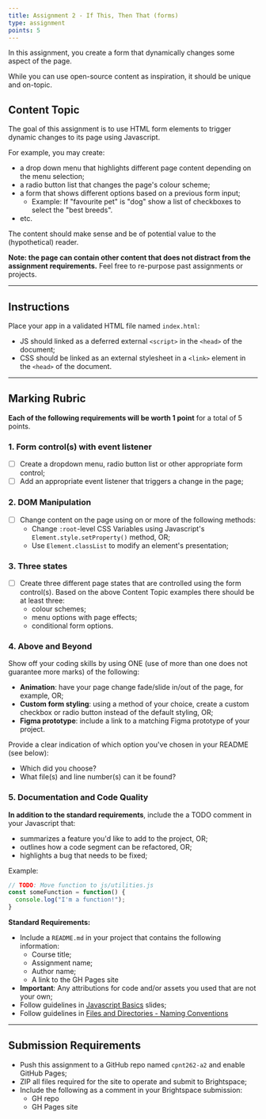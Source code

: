 ```yaml
---
title: Assignment 2 - If This, Then That (forms)
type: assignment
points: 5
---
```


In this assignment, you create a form that dynamically changes some aspect of the page.

While you can use open-source content as inspiration, it should be unique and on-topic.

## Content Topic
The goal of this assignment is to use HTML form elements to trigger dynamic changes to its page using Javascript.

For example, you may create:
- a drop down menu that highlights different page content depending on the menu selection;
- a radio button list that changes the page's colour scheme;
- a form that shows different options based on a previous form input;
    - Example: If "favourite pet" is "dog" show a list of checkboxes to select the "best breeds".
- etc.

The content should make sense and be of potential value to the (hypothetical) reader.

**Note: the page can contain other content that does not distract from the assignment requirements.** Feel free to re-purpose past assignments or projects.

---

## Instructions
Place your app in a validated HTML file named `index.html`:
- JS should linked as a deferred external `<script>` in the `<head>` of the document;
- CSS should be linked as an external stylesheet in a `<link>` element in the `<head>` of the document.

---

## Marking Rubric
**Each of the following requirements will be worth 1 point** for a total of 5 points. 

### 1. Form control(s) with event listener
- [ ] Create a dropdown menu, radio button list or other appropriate form control;
- [ ] Add an appropriate event listener that triggers a change in the page;

### 2. DOM Manipulation
- [ ] Change content on the page using on or more of the following methods:
    - Change `:root`-level CSS Variables using Javascript's `Element.style.setProperty()` method, OR;
    - Use `Element.classList` to modify an element's presentation;

### 3. Three states
- [ ] Create three different page states that are controlled using the form control(s). Based on the above Content Topic examples there should be at least three:
    - colour schemes;
    - menu options with page effects;
    - conditional form options.

### 4. Above and Beyond
Show off your coding skills by using ONE (use of more than one does not guarantee more marks) of the following:
- **Animation**: have your page change fade/slide in/out of the page, for example, OR;
- **Custom form styling**: using a method of your choice, create a custom checkbox or radio button instead of the default styling, OR;
- **Figma prototype**: include a link to a matching Figma prototype of your project.

Provide a clear indication of which option you've chosen in your README (see below):
- Which did you choose?
- What file(s) and line number(s) can it be found?

### 5. Documentation and Code Quality
**In addition to the standard requirements**, include the a TODO comment in your Javascript that:
- summarizes a feature you'd like to add to the project, OR;
- outlines how a code segment can be refactored, OR;
- highlights a bug that needs to be fixed;

Example:
```js
// TODO: Move function to js/utilities.js
const someFunction = function() {
  console.log("I'm a function!");
}
```

**Standard Requirements:**
- Include a `README.md` in your project that contains the following information:
  - Course title;
  - Assignment name;
  - Author name;
  - A link to the GH Pages site
- **Important**: Any attributions for code and/or assets you used that are not your own;
- Follow guidelines in [Javascript Basics](https://sait-wbdv.github.io/slides/f22/cpnt-262/js-introduction.html) slides;
- Follow guidelines in [Files and Directories - Naming Conventions](https://gist.github.com/acidtone/d77059ec1851eff266339a3df70f6984)

---

## Submission Requirements
- Push this assignment to a GitHub repo named `cpnt262-a2` and enable GitHub Pages;
- ZIP all files required for the site to operate and submit to Brightspace;
- Include the following as a comment in your Brightspace submission:
  - GH repo
  - GH Pages site


